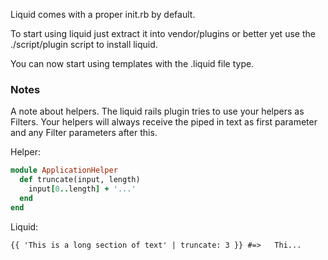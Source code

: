 Liquid comes with a proper init.rb by default.

To start using liquid just extract it into vendor/plugins or better yet use the ./script/plugin script to install liquid.

You can now start using templates with the .liquid file type.

### Notes

A note about helpers. The liquid rails plugin tries to use your helpers as Filters. Your helpers will always receive the piped in text as first parameter and any Filter parameters after this.

Helper:

```ruby
module ApplicationHelper
  def truncate(input, length)
    input[0..length] + '...' 
  end
end
```

Liquid:

```liquid
{{ 'This is a long section of text' | truncate: 3 }} #=>   Thi... 
```
